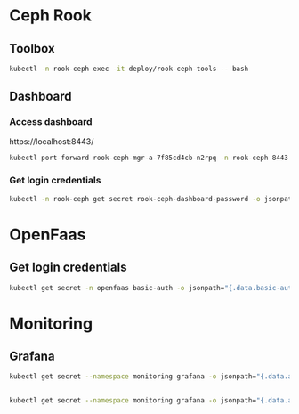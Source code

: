 # Ceph Rook

## Toolbox

```bash
kubectl -n rook-ceph exec -it deploy/rook-ceph-tools -- bash
```

## Dashboard

### Access dashboard

https://localhost:8443/

```bash
kubectl port-forward rook-ceph-mgr-a-7f85cd4cb-n2rpq -n rook-ceph 8443:8443
```

### Get login credentials

```bash
kubectl -n rook-ceph get secret rook-ceph-dashboard-password -o jsonpath="{['data']['password']}" | base64 --decode && echo
```

# OpenFaas

## Get login credentials

```bash
kubectl get secret -n openfaas basic-auth -o jsonpath="{.data.basic-auth-password}" | base64 --decode; echo
```

# Monitoring

## Grafana

```bash
kubectl get secret --namespace monitoring grafana -o jsonpath="{.data.admin-user}" | base64 --decode ; echo


kubectl get secret --namespace monitoring grafana -o jsonpath="{.data.admin-password}" | base64 --decode ; echo

```
